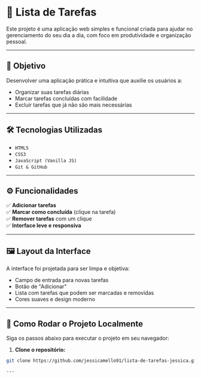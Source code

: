 # 📝 Lista de Tarefas 
  
Este projeto é uma aplicação web simples e funcional criada para ajudar no gerenciamento do seu dia a dia, com foco em produtividade e organização pessoal.

---

## 🎯 Objetivo

Desenvolver uma aplicação prática e intuitiva que auxilie os usuários a:

- Organizar suas tarefas diárias  
- Marcar tarefas concluídas com facilidade  
- Excluir tarefas que já não são mais necessárias

---

## 🛠️ Tecnologias Utilizadas

- `HTML5`  
- `CSS3`  
- `JavaScript (Vanilla JS)`  
- `Git & GitHub`

---

## ⚙️ Funcionalidades

✅ **Adicionar tarefas**  
✅ **Marcar como concluída** (clique na tarefa)  
✅ **Remover tarefas** com um clique  
✅ **Interface leve e responsiva**

---

## 🖼️ Layout da Interface

A interface foi projetada para ser limpa e objetiva:

- Campo de entrada para novas tarefas  
- Botão de "Adicionar"  
- Lista com tarefas que podem ser marcadas e removidas  
- Cores suaves e design moderno

---

## 🚀 Como Rodar o Projeto Localmente

Siga os passos abaixo para executar o projeto em seu navegador:

1. **Clone o repositório:**

```bash
git clone https://github.com/jessicamello91/lista-de-tarefas-jessica.git

---


